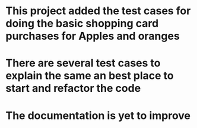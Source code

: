 # This project added the test cases for doing the basic shopping card purchases for Apples and oranges

# There are several test cases to explain the same an best place to start and refactor the code

# The documentation is yet to improve